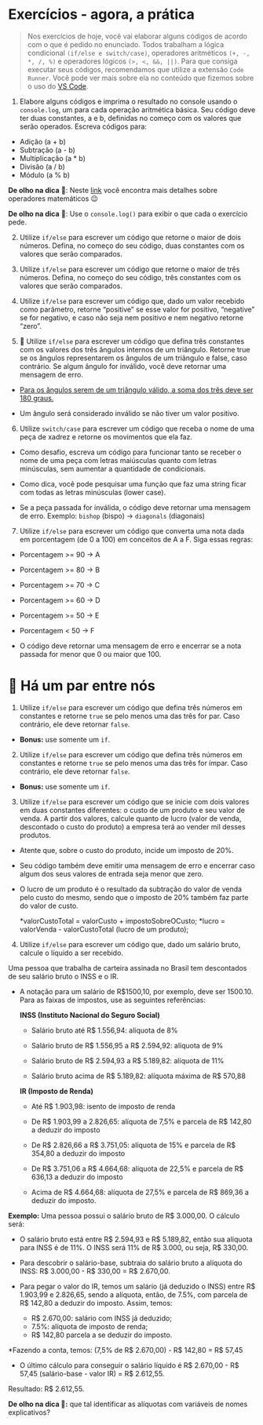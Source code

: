 # Exercícios - agora, a prática

> Nos exercícios de hoje, você vai elaborar alguns códigos de acordo com o que é pedido no enunciado. Todos trabalham a lógica condicional `(if/else e switch/case)`, operadores aritméticos `(+, -, *, /, %)` e operadores lógicos `(>, <, &&, ||)`. Para que consiga executar seus códigos, recomendamos que utilize a extensão `Code Runner`. Você pode ver mais sobre ela no conteúdo que fizemos sobre o uso do [VS Code](https://app.betrybe.com/learn/course/5e938f69-6e32-43b3-9685-c936530fd326/module/f04cdb21-382e-4588-8950-3b1a29afd2dd/section/fd34d5dd-9fea-4ff6-bc78-a84b89dda27b/lesson/659bc806-db35-4795-909a-737a069127e3).

1. Elabore alguns códigos e imprima o resultado no console usando o `console.log`, um para cada operação aritmética básica. Seu código deve ter duas constantes, a e b, definidas no começo com os valores que serão operados. Escreva códigos para:

* Adição (a + b)
* Subtração (a - b)
* Multiplicação (a * b)
* Divisão (a / b)
* Módulo (a % b)

**De olho na dica** 👀: Neste [link](https://developer.mozilla.org/pt-BR/docs/Learn/JavaScript/First_steps/Math) você encontra mais detalhes sobre operadores matemáticos 😉

**De olho na dica** 👀: Use o `console.log()` para exibir o que cada o exercício pede.

2. Utilize `if/else` para escrever um código que retorne o maior de dois números. Defina, no começo do seu código, duas constantes com os valores que serão comparados.

3. Utilize `if/else` para escrever um código que retorne o maior de três números. Defina, no começo do seu código, três constantes com os valores que serão comparados.

4. Utilize `if/else` para escrever um código que, dado um valor recebido como parâmetro, retorne “positive” se esse valor for positivo, “negative” se for negativo, e caso não seja nem positivo e nem negativo retorne “zero”.

5. 🚀 Utilize `if/else` para escrever um código que defina três constantes com os valores dos três ângulos internos de um triângulo. Retorne true se os ângulos representarem os ângulos de um triângulo e false, caso contrário. Se algum ângulo for inválido, você deve retornar uma mensagem de erro.
  * [Para os ângulos serem de um triângulo válido, a soma dos três deve ser 180 graus.](https://blogdoenem.com.br/triangulos-propriedades/)

  * Um ângulo será considerado inválido se não tiver um valor positivo.

6. Utilize `switch/case` para escrever um código que receba o nome de uma peça de xadrez e retorne os movimentos que ela faz.

  * Como desafio, escreva um código para funcionar tanto se receber o nome de uma peça com letras maiúsculas quanto com letras minúsculas, sem aumentar a quantidade de condicionais.

  * Como dica, você pode pesquisar uma função que faz uma string ficar com todas as letras minúsculas (lower case).

  * Se a peça passada for inválida, o código deve retornar uma mensagem de erro.
  Exemplo: `bishop` (bispo) -> `diagonals` (diagonais)

7. Utilize `if/else` para escrever um código que converta uma nota dada em porcentagem (de 0 a 100) em conceitos de A a F. Siga essas regras:

  * Porcentagem >= 90 -> A
  * Porcentagem >= 80 -> B
  * Porcentagem >= 70 -> C
  * Porcentagem >= 60 -> D
  * Porcentagem >= 50 -> E
  * Porcentagem < 50 -> F
  
  * O código deve retornar uma mensagem de erro e encerrar se a nota passada for menor que 0 ou maior que 100.

# 🚀 Há um par entre nós

1. Utilize `if/else` para escrever um código que defina três números em constantes e retorne `true` se pelo menos uma das três for par. Caso contrário, ele deve retornar `false`.
  * **Bonus:** use somente um `if`.

2. Utilize `if/else` para escrever um código que defina três números em constantes e retorne `true` se pelo menos uma das três for ímpar. Caso contrário, ele deve retornar `false`.
  * **Bonus:** use somente um `if`.

3. Utilize `if/else` para escrever um código que se inicie com dois valores em duas constantes diferentes: o custo de um produto e seu valor de venda. A partir dos valores, calcule quanto de lucro (valor de venda, descontado o custo do produto) a empresa terá ao vender mil desses produtos.

  * Atente que, sobre o custo do produto, incide um imposto de 20%.

  * Seu código também deve emitir uma mensagem de erro e encerrar caso algum dos seus valores de entrada seja menor que zero.

  * O lucro de um produto é o resultado da subtração do valor de venda pelo custo do mesmo, sendo que o imposto de 20% também faz parte do valor de custo.

    *valorCustoTotal = valorCusto + impostoSobreOCusto;
    *lucro = valorVenda - valorCustoTotal (lucro de um produto);

4. Utilize `if/else` para escrever um código que, dado um salário bruto, calcule o líquido a ser recebido.

Uma pessoa que trabalha de carteira assinada no Brasil tem descontados de seu salário bruto o INSS e o IR.

  * A notação para um salário de R$1500,10, por exemplo, deve ser 1500.10. Para as faixas de impostos, use as seguintes referências:

    **INSS (Instituto Nacional do Seguro Social)**

      * Salário bruto até R$ 1.556,94: alíquota de 8%

      * Salário bruto de R$ 1.556,95 a R$ 2.594,92: alíquota de 9%

      * Salário bruto de R$ 2.594,93 a R$ 5.189,82: alíquota de 11%

      * Salário bruto acima de R$ 5.189,82: alíquota máxima de R$ 570,88

    **IR (Imposto de Renda)**

      * Até R$ 1.903,98: isento de imposto de renda

      * De R$ 1.903,99 a 2.826,65: alíquota de 7,5% e parcela de R$ 142,80 a deduzir do imposto

      * De R$ 2.826,66 a R$ 3.751,05: alíquota de 15% e parcela de R$ 354,80 a deduzir do imposto

      * De R$ 3.751,06 a R$ 4.664,68: alíquota de 22,5% e parcela de R$ 636,13 a deduzir do imposto

      * Acima de R$ 4.664,68: alíquota de 27,5% e parcela de R$ 869,36 a deduzir do imposto.

**Exemplo:** Uma pessoa possui o salário bruto de R$ 3.000,00. O cálculo será:

  * O salário bruto está entre R$ 2.594,93 e R$ 5.189,82, então sua alíquota para INSS é de 11%. O INSS será 11% de R$ 3.000, ou seja, R$ 330,00.

  * Para descobrir o salário-base, subtraia do salário bruto a alíquota do INSS: R$ 3.000,00 - R$ 330,00 = R$ 2.670,00.

  * Para pegar o valor do IR, temos um salário (já deduzido o INSS) entre R$ 1.903,99 e 2.826,65, sendo a alíquota, então, de 7.5%, com parcela de R$ 142,80 a deduzir do imposto. Assim, temos:

    * R$ 2.670,00: salário com INSS já deduzido;
    * 7.5%: alíquota de imposto de renda;
    * R$ 142,80 parcela a se deduzir do imposto.

  *Fazendo a conta, temos: (7,5% de R$ 2.670,00) - R$ 142,80 = R$ 57,45

  * O último cálculo para conseguir o salário líquido é R$ 2.670,00 - R$ 57,45 (salário-base - valor IR) = R$ 2.612,55.

Resultado: R$ 2.612,55.

**De olho na dica 👀:** que tal identificar as alíquotas com variáveis de nomes explicativos?

